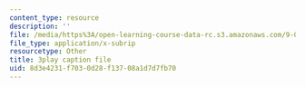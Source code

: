 ```yaml
---
content_type: resource
description: ''
file: /media/https%3A/open-learning-course-data-rc.s3.amazonaws.com/9-00sc-introduction-to-psychology-fall-2011/8d3e4231f7030d28f13708a1d7d7fb70_lanmHS0JwYI.srt
file_type: application/x-subrip
resourcetype: Other
title: 3play caption file
uid: 8d3e4231-f703-0d28-f137-08a1d7d7fb70
---
```

